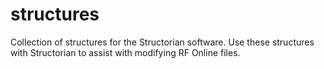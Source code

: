 # structures
Collection of structures for the Structorian software. Use these structures with Structorian to assist with modifying RF Online files.
